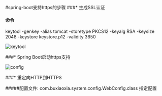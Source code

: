#spring-boot支持https的步骤
###* 生成SSL认证
#### 命令

keytool -genkey -alias tomcat -storetype PKCS12 -keyalg RSA -keysize 2048 -keystore keystore.p12 -validity 3650

![keytool](http://git.oschina.net/buxiaoxia/spring-demo/raw/master/spring-boot-https/pic/keytool.png)  

###* Spring Boot启动https支持

![config](http://git.oschina.net/buxiaoxia/spring-demo/raw/master/spring-boot-https/pic/config.png)  

###* 重定向HTTP到HTTPS

#####配置文件:
com.buxiaoxia.system.config.WebConfig.class 指定配置